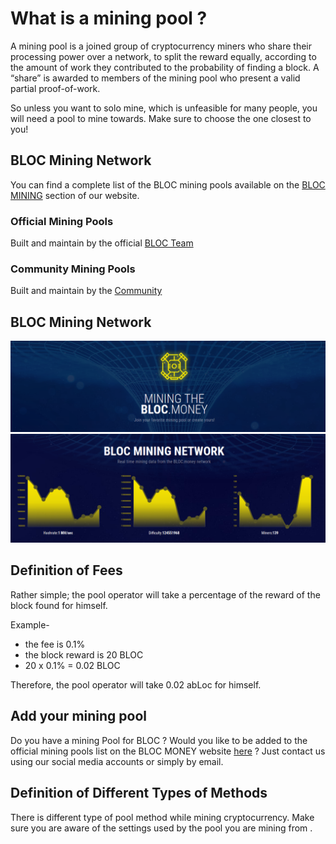 # What is a mining pool ?

A mining pool is a joined group of cryptocurrency miners who share their processing power over a network, to split the reward equally, according to the amount of work they contributed to the probability of finding a block. A “share” is awarded to members of the mining pool who present a valid partial proof-of-work. 

So unless you want to solo mine, which is unfeasible for many people, you will need a pool to mine towards. Make sure to choose the one closest to you!

## BLOC Mining Network

You can find a complete list of the BLOC mining pools available on the [BLOC MINING](https://bloc.money/mining) section of our website.

### Official Mining Pools

Built and maintain by the official [BLOC Team](https://bloc.money/mining)

### Community Mining Pools

Built and maintain by the [Community](https://bloc.money/mining)

## BLOC Mining Network

[![MINING BLOC](images/mining-pools/miningpool1.png)](https://bloc.money/mining)
[![MINING BLOC NETWORK](images/mining-pools/miningpool2.png)](https://bloc.money/mining)

## Definition of Fees

Rather simple; the pool operator will take a percentage of the reward of the block found for himself.

Example-

- the fee is 0.1%
- the block reward is 20 BLOC
- 20 x 0.1% = 0.02 BLOC

Therefore, the pool operator will take 0.02 abLoc for himself.

## Add your mining pool

Do you have a mining Pool for BLOC ?
Would you like to be added to the official mining pools list on the BLOC MONEY website [here](https://bloc.money/mining) ?
Just contact us using our social media accounts or simply by email.

## Definition of Different Types of Methods

There is different type of pool method while mining cryptocurrency. Make sure you are aware of the settings used by the pool you are mining from .